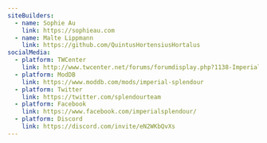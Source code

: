 ```yaml
---
siteBuilders:
  - name: Sophie Au
    link: https://sophieau.com
  - name: Malte Lippmann
    link: https://github.com/QuintusHortensiusHortalus
socialMedia:
  - platform: TWCenter
    link: http://www.twcenter.net/forums/forumdisplay.php?1138-Imperial-Splendour
  - platform: ModDB
    link: https://www.moddb.com/mods/imperial-splendour
  - platform: Twitter
    link: https://twitter.com/splendourteam
  - platform: Facebook
    link: https://www.facebook.com/imperialsplendour/
  - platform: Discord
    link: https://discord.com/invite/eN2WKbQvXs
---
```

